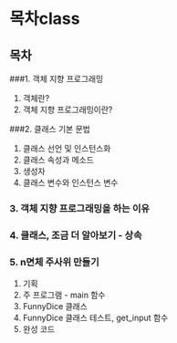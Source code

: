 # 목차class
## 목차
###1. 객체 지향 프로그래밍
  1) 객체란?
  2) 객체 지향 프로그래밍이란?

###2. 클래스 기본 문법
  1) 클래스 선언 및 인스턴스화
  2) 클래스 속성과 메소드
  3) 생성자
  4) 클래스 변수와 인스턴스 변수

### 3. 객체 지향 프로그래밍을 하는 이유
### 4. 클래스, 조금 더 알아보기 - 상속
### 5. n면체 주사위 만들기
  1) 기획
  2) 주 프로그램 - main 함수
  3) FunnyDice 클래스
  4) FunnyDice 클래스 테스트, get_input 함수
  5) 완성 코드